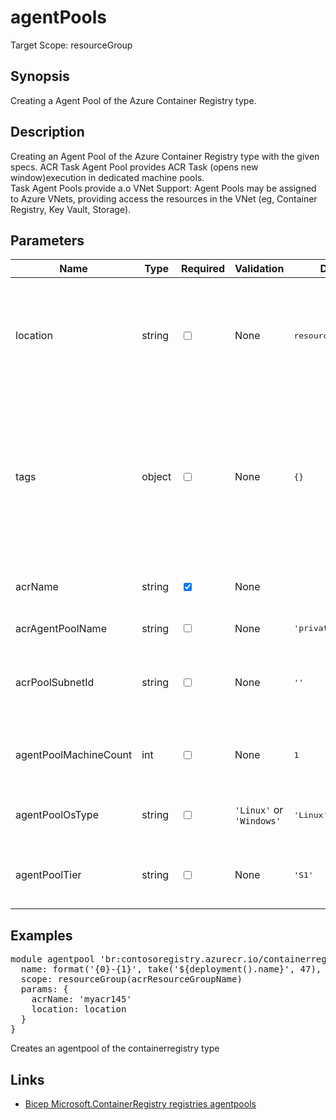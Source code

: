 ﻿# agentPools

Target Scope: resourceGroup

## Synopsis
Creating a Agent Pool of the Azure Container Registry type.

## Description
Creating an Agent Pool of the Azure Container Registry type with the given specs. ACR Task Agent Pool provides ACR Task (opens new window)execution in dedicated machine pools.<br>
Task Agent Pools provide a.o VNet Support: Agent Pools may be assigned to Azure VNets, providing access the resources in the VNet (eg, Container Registry, Key Vault, Storage).

## Parameters
| Name | Type | Required | Validation | Default value | Description |
| -- |  -- | -- | -- | -- | -- |
| location | string | <input type="checkbox"> | None | <pre>resourceGroup().location</pre> | Specifies the Azure location where the resource should be created. Defaults to the resourcegroup location. |
| tags | object | <input type="checkbox"> | None | <pre>{}</pre> | The tags to apply to this resource. This is an object with key/value pairs.<br>Example:<br>{<br>&nbsp;&nbsp;&nbsp;FirstTag: myvalue<br>&nbsp;&nbsp;&nbsp;SecondTag: another value<br>} |
| acrName | string | <input type="checkbox" checked> | None | <pre></pre> | The name of the existing container registry. |
| acrAgentPoolName | string | <input type="checkbox"> | None | <pre>'private-pool'</pre> | The name of the agent pool |
| acrPoolSubnetId | string | <input type="checkbox"> | None | <pre>''</pre> | The resource id of the subnet the agent pool can be integrated in. |
| agentPoolMachineCount | int | <input type="checkbox"> | None | <pre>1</pre> | The number of virtual machines of the agent pool. |
| agentPoolOsType | string | <input type="checkbox"> | `'Linux'` or `'Windows'` | <pre>'Linux'</pre> | The type of OS for the agent machine |
| agentPoolTier | string | <input type="checkbox"> | None | <pre>'S1'</pre> | The tier of the agent machines of the agent pool. |

## Examples
<pre>
module agentpool 'br:contosoregistry.azurecr.io/containerregistry/registries/agentpools:latest' = {
  name: format('{0}-{1}', take('${deployment().name}', 47), 'acragentpool')
  scope: resourceGroup(acrResourceGroupName)
  params: {
    acrName: 'myacr145'
    location: location
  }
}
</pre>
<p>Creates an agentpool of the containerregistry type</p>

## Links
- [Bicep Microsoft.ContainerRegistry registries agentpools](https://learn.microsoft.com/en-us/azure/templates/microsoft.containerregistry/registries/agentpools?pivots=deployment-language-bicep)
